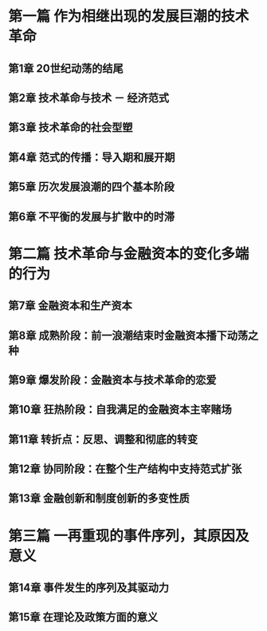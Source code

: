 # 第一篇 作为相继出现的发展巨潮的技术革命

## 第1章 20世纪动荡的结尾

## 第2章 技术革命与技术 － 经济范式

## 第3章 技术革命的社会型塑

## 第4章 范式的传播：导入期和展开期

## 第5章 历次发展浪潮的四个基本阶段

## 第6章 不平衡的发展与扩散中的时滞

# 第二篇 技术革命与金融资本的变化多端的行为

## 第7章 金融资本和生产资本

## 第8章 成熟阶段：前一浪潮结束时金融资本播下动荡之种

## 第9章 爆发阶段：金融资本与技术革命的恋爱

## 第10章 狂热阶段：自我满足的金融资本主宰赌场

## 第11章 转折点：反思、调整和彻底的转变

## 第12章 协同阶段：在整个生产结构中支持范式扩张

## 第13章 金融创新和制度创新的多变性质

# 第三篇 一再重现的事件序列，其原因及意义

## 第14章 事件发生的序列及其驱动力

## 第15章 在理论及政策方面的意义

